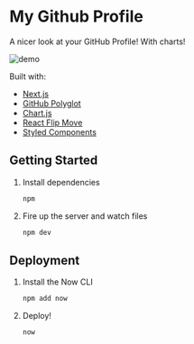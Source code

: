 # My Github Profile

A nicer look at your GitHub Profile! With charts!

![demo](https://raw.githubusercontent.com/bchiang7/octoprofile/master/static/og.jpg)

Built with:

- [Next.js](https://nextjs.org/)
- [GitHub Polyglot](https://github.com/IonicaBizau/node-gh-polyglot)
- [Chart.js](https://www.chartjs.org/)
- [React Flip Move](https://github.com/joshwcomeau/react-flip-move)
- [Styled Components](https://www.styled-components.com/)

## Getting Started

1. Install dependencies

   ```bash
   npm
   ```

2. Fire up the server and watch files

   ```bash
   npm dev
   ```

## Deployment

1. Install the Now CLI

   ```bash
   npm add now
   ```

2. Deploy!

   ```bash
   now
   ```
